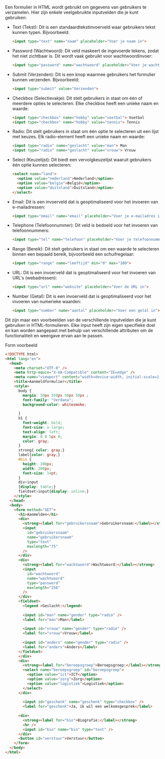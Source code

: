 
Een formulier in HTML wordt gebruikt om gegevens van gebruikers te verzamelen. Hier zijn enkele veelgebruikte inputvelden die je kunt gebruiken:

- Text (Tekst): Dit is een standaardtekstinvoerveld waar gebruikers tekst kunnen typen. Bijvoorbeeld:
   ```html
   <input type="text" name="naam" placeholder="Voer je naam in">
   ```
- Password (Wachtwoord): Dit veld maskeert de ingevoerde tekens, zodat het niet zichtbaar is. Dit wordt vaak gebruikt voor wachtwoordinvoer:
   ```html
   <input type="password" name="wachtwoord" placeholder="Voer je wachtwoord in">
   ```
- Submit (Verzenden): Dit is een knop waarmee gebruikers het formulier kunnen verzenden. Bijvoorbeeld:
   ```html
   <input type="submit" value="Verzenden">
   ```
- Checkbox (Selectievakje): Dit stelt gebruikers in staat om één of meerdere opties te selecteren. Elke checkbox heeft een unieke naam en waarde:
   ```html
   <input type="checkbox" name="hobby" value="voetbal"> Voetbal
   <input type="checkbox" name="hobby" value="tennis"> Tennis
   ```
- Radio: Dit stelt gebruikers in staat om één optie te selecteren uit een lijst met keuzes. Elk radio-element heeft een unieke naam en waarde:
   ```html
   <input type="radio" name="geslacht" value="man"> Man
   <input type="radio" name="geslacht" value="vrouw"> Vrouw
   ```
- Select (Keuzelijst): Dit biedt een vervolgkeuzelijst waaruit gebruikers één optie kunnen selecteren:
   ```html
   <select name="land">
     <option value="nederland">Nederland</option>
     <option value="belgie">België</option>
     <option value="duitsland">Duitsland</option>
   </select>
   ```
- Email: Dit is een invoerveld dat is geoptimaliseerd voor het invoeren van e-mailadressen:
   ```html
   <input type="email" name="email" placeholder="Voer je e-mailadres in">
   ```
- Telephone (Telefoonnummer): Dit veld is bedoeld voor het invoeren van telefoonnummers:
   ```html
   <input type="tel" name="telefoon" placeholder="Voer je telefoonnummer in">
   ```
- Range (Bereik): Dit stelt gebruikers in staat om een waarde te selecteren binnen een bepaald bereik, bijvoorbeeld een schuifregelaar:
   ```html
   <input type="range" name="leeftijd" min="0" max="100">
   ```
- URL: Dit is een invoerveld dat is geoptimaliseerd voor het invoeren van URL's (webadressen):
    ```html
    <input type="url" name="website" placeholder="Voer de URL in">
    ```
- Number (Getal): Dit is een invoerveld dat is geoptimaliseerd voor het invoeren van numerieke waarden:
    ```html
    <input type="number" name="aantal" placeholder="Voer een getal in">
    ```

Dit zijn maar een voorbeelden van de verschillende inputvelden die je kunt gebruiken in HTML-formulieren. Elke input heeft zijn eigen specifieke doel en kan worden aangepast met behulp van verschillende attributen om de functionaliteit en weergave ervan aan te passen.

Form voorbeeld
```html
<!DOCTYPE html>
<html lang="en">
  <head>
    <meta charset="UTF-8" />
    <meta http-equiv="X-UA-Compatible" content="IE=edge" />
    <meta name="viewport" content="width=device-width, initial-scale=1.0" />
    <title>Aanmeldformulier</title>
    <style>
      body {
        margin: 50px 550px 50px 50px ;
        font-family: "Verdana";  
        background-color: whitesmoke;
   
      }
      h1 {
        font-weight: bold;
        font-size: x-large;
        text-align: left;
        margin: 0 0 5px 0;
        color: gray;
      }
      strong{ color: gray;}
      label{color: gray;}
      #bio {
        height: 200px;
        width: 200px;
        font-size: 14pt;
      }
      div>input
      {display: table;}  
      fieldset>input{display: inline;}
    </style>
  </head>
  <body>
    <form method="GET">
      <h1>Aanmelden</h1>
      <div>
        <strong><label for="gebruikersnaam">Gebruikersnaam:</label></strong>
        <input
          id="gebruikersnaam"
          name="gebruikersnaam"
          type="text"
          maxlength="75"
        />
      </div>
      <div>
        <strong><label for="wachtwoord">Wachtwoord:</label></strong>
        <input
          id="wachtwoord"
          name="wachtwoord"
          type="password"
          maxlength="256"
        />
      </div>
      <fieldset>
        <legend >Geslacht:</legend>
        
        <input id="man" name="gender" type="radio" />
        <label for="man">Man</label>
        
        <input id="vrouw" name="gender" type="radio" />
        <label for="vrouw">Vrouw</label>
        
        <input id="anders" name="gender" type="radio" />
        <label for="anders">Anders</label>
      </fieldset>
      </div>
      <div>
        <strong><label for="beroepsgroep">Beroepsgroep:</label></strong>
        <select name="beroepsgroep" id="beroepsgroep">
          <option value="ict">ICT</option>
          <option value="zorg">Zorg</option>
          <option value="logistiek">Logistiek</option>
        </select>
      </div>
      
        <input id="geschenk" name="geschenk" type="checkbox" />
        <label for="geschenk">Ja, ik wil een welkomsgesprek</label>
   
      <div>
        <strong><label for="bio">Biografie:</label></strong>
        <hr />
        <input id="bio" name="bio" type="text" />
      </div>
      <button id="verstuur">Verstuur</button>
    </form>
  </body>
</html>
